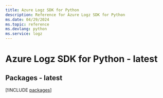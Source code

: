 ```yaml
---
title: Azure Logz SDK for Python
description: Reference for Azure Logz SDK for Python
ms.date: 04/29/2024
ms.topic: reference
ms.devlang: python
ms.service: logz
---
```

# Azure Logz SDK for Python - latest
## Packages - latest
[!INCLUDE [packages](logz-index.md)]